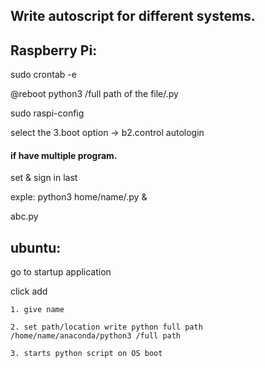 ## Write autoscript for different systems.

## Raspberry Pi:

  sudo crontab -e
  
  @reboot python3 /full path of the file/.py
  
  sudo raspi-config
  
  select the 3.boot option -> b2.control autologin
  
  
#### if have multiple program.
  
  set & sign in last 
  
  exple: python3 home/name/.py &
  
  abc.py


## ubuntu:

  go to startup application
  
  click add
  
    1. give name
    
    2. set path/location write python full path /home/name/anaconda/python3 /full path
    
    3. starts python script on OS boot 
